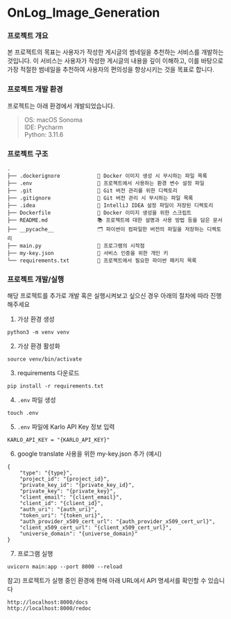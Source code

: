 # OnLog_Image_Generation

### 프로젝트 개요

본 프로젝트의 목표는 사용자가 작성한 게시글의 썸네일을 추천하는 서비스를 개발하는 것입니다.
이 서비스는 사용자가 작성한 게시글의 내용을 깊이 이해하고, 이를 바탕으로 가장 적절한 썸네일을 추천하여 사용자의 편의성을 향상시키는 것을 목표로 합니다.

### 프로젝트 개발 환경

프로젝트는 아래 환경에서 개발되었습니다.

> OS: macOS Sonoma   
> IDE: Pycharm  
> Python: 3.11.6

### 프로젝트 구조

```text
.
├── .dockerignore            🚫 Docker 이미지 생성 시 무시하는 파일 목록
├── .env                     🔐 프로젝트에서 사용하는 환경 변수 설정 파일
├── .git                     📂 Git 버전 관리를 위한 디렉토리
├── .gitignore               🙈 Git 버전 관리 시 무시하는 파일 목록
├── .idea                    🧠 IntelliJ IDEA 설정 파일이 저장된 디렉토리
├── Dockerfile               🐳 Docker 이미지 생성을 위한 스크립트
├── README.md                📚 프로젝트에 대한 설명과 사용 방법 등을 담은 문서
├── __pycache__              🗂️ 파이썬이 컴파일한 버전의 파일을 저장하는 디렉토리
├── main.py                  🚀 프로그램의 시작점
├── my-key.json              🔑 서비스 인증을 위한 개인 키
└── requirements.txt         📌 프로젝트에서 필요한 파이썬 패키지 목록
```

### 프로젝트 개발/실행

해당 프로젝트를 추가로 개발 혹은 실행시켜보고 싶으신 경우 아래의 절차에 따라 진행해주세요

1. 가상 환경 생성

```commandline
python3 -m venv venv
```

2. 가상 환경 활성화

```commandline
source venv/bin/activate
```

3. requirements 다운로드

```commandline
pip install -r requirements.txt
```

4. `.env` 파일 생성

```commandline
touch .env
```

5. `.env` 파일에 Karlo API Key 정보 입력

```text
KARLO_API_KEY = "{KARLO_API_KEY}"
```

6. google translate 사용을 위한 my-key.json 추가 (예시)

```text
{
    "type": "{type}",
    "project_id": "{project_id}",
    "private_key_id": "{private_key_id}",
    "private_key": "{private_key}",
    "client_email": "{client_email}",
    "client_id": "{client_id}",
    "auth_uri": "{auth_uri}",
    "token_uri": "{token_uri}",
    "auth_provider_x509_cert_url": "{auth_provider_x509_cert_url}",
    "client_x509_cert_url": "{client_x509_cert_url}",
    "universe_domain": "{universe_domain}"
}
```

7. 프로그램 실행

```commandline
uvicorn main:app --port 8000 --reload
```

참고) 프로젝트가 실행 중인 환경에 한해 아래 URL에서 API 명세서를 확인할 수 있습니다

```commandline
http://localhost:8000/docs
http://localhost:8000/redoc
```
